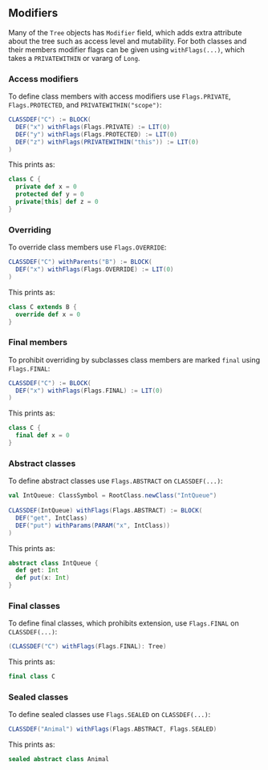Modifiers
---------

Many of the `Tree` objects has `Modifier` field, which adds extra attribute about the tree such as access level and mutability. For both classes and their members modifier flags can be given using `withFlags(...)`, which takes a `PRIVATEWITHIN` or vararg of `Long`.

### Access modifiers

To define class members with access modifiers use `Flags.PRIVATE`, `Flags.PROTECTED`, and `PRIVATEWITHIN("scope")`:

```scala
CLASSDEF("C") := BLOCK(
  DEF("x") withFlags(Flags.PRIVATE) := LIT(0)
  DEF("y") withFlags(Flags.PROTECTED) := LIT(0)
  DEF("z") withFlags(PRIVATEWITHIN("this")) := LIT(0) 
)
```

This prints as:

```scala
class C {
  private def x = 0
  protected def y = 0
  private[this] def z = 0
}
```

### Overriding

To override class members use `Flags.OVERRIDE`:

```scala
CLASSDEF("C") withParents("B") := BLOCK(
  DEF("x") withFlags(Flags.OVERRIDE) := LIT(0)
)
```

This prints as:

```scala
class C extends B {
  override def x = 0
}
```

### Final members

To prohibit overriding by subclasses class members are marked `final` using `Flags.FINAL`:

```scala
CLASSDEF("C") := BLOCK(
  DEF("x") withFlags(Flags.FINAL) := LIT(0)
)
```

This prints as:

```scala
class C {
  final def x = 0
}
```

### Abstract classes

To define abstract classes use `Flags.ABSTRACT` on `CLASSDEF(...)`:

```scala
val IntQueue: ClassSymbol = RootClass.newClass("IntQueue")
 
CLASSDEF(IntQueue) withFlags(Flags.ABSTRACT) := BLOCK(
  DEF("get", IntClass)
  DEF("put") withParams(PARAM("x", IntClass))
)
```

This prints as:

```scala
abstract class IntQueue {
  def get: Int
  def put(x: Int)
}
```

### Final classes

To define final classes, which prohibits extension, use `Flags.FINAL` on `CLASSDEF(...)`:

```scala
(CLASSDEF("C") withFlags(Flags.FINAL): Tree)
```

This prints as:

```scala
final class C
```

### Sealed classes

To define sealed classes use `Flags.SEALED` on `CLASSDEF(...)`:

```scala
CLASSDEF("Animal") withFlags(Flags.ABSTRACT, Flags.SEALED)
```

This prints as:

```scala
sealed abstract class Animal
```
